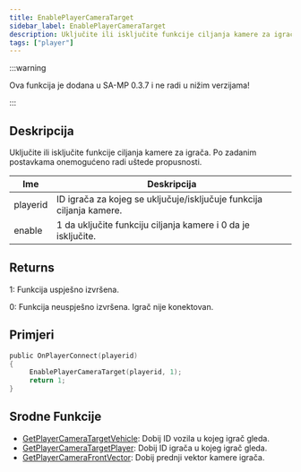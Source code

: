 ```yaml
---
title: EnablePlayerCameraTarget
sidebar_label: EnablePlayerCameraTarget
description: Uključite ili isključite funkcije ciljanja kamere za igrača.
tags: ["player"]
---
```


:::warning

Ova funkcija je dodana u SA-MP 0.3.7 i ne radi u nižim verzijama!

:::

## Deskripcija

Uključite ili isključite funkcije ciljanja kamere za igrača. Po zadanim postavkama onemogućeno radi uštede propusnosti.

| Ime      | Deskripcija                                                          |
| -------- | -------------------------------------------------------------------- |
| playerid | ID igrača za kojeg se uključuje/isključuje funkcija ciljanja kamere. |
| enable   | 1 da uključite funkciju ciljanja kamere i 0 da je isključite.        |

## Returns

1: Funkcija uspješno izvršena.

0: Funkcija neuspješno izvršena. Igrač nije konektovan.

## Primjeri

```c
public OnPlayerConnect(playerid)
{
     EnablePlayerCameraTarget(playerid, 1);
     return 1;
}
```

## Srodne Funkcije

- [GetPlayerCameraTargetVehicle](GetPlayerCameraTargetVehicle): Dobij ID vozila u kojeg igrač gleda.
- [GetPlayerCameraTargetPlayer](GetPlayerCameraTargetPlayer): Dobij ID igrača u kojeg igrač gleda.
- [GetPlayerCameraFrontVector](GetPlayerCameraFrontVector): Dobij prednji vektor kamere igrača.
